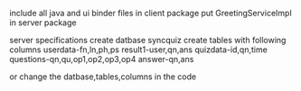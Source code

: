 
include all java and ui binder files in client package
put GreetingServiceImpl in server package

server specifications 
create datbase syncquiz
create tables with following columns 
userdata-fn,ln,ph,ps
result1-user,qn,ans
quizdata-id,qn,time
questions-qn,qu,op1,op2,op3,op4
answer-qn,ans

or change the datbase,tables,columns in the code

